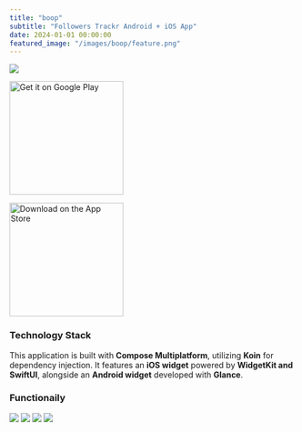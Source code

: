 ```yaml
---
title: "boop"
subtitle: "Followers Trackr Android + iOS App"
date: 2024-01-01 00:00:00
featured_image: "/images/boop/feature.png"
---
```


![](/images/boop/feature.png)

<a href='https://play.google.com/store/apps/details?id=com.whyyao.boop'><img style="width: 200px" alt='Get it on Google Play' src='https://play.google.com/intl/en_us/badges/static/images/badges/en_badge_web_generic.png'/></a>

<a href="https://apps.apple.com/us/app/boop-follower-tracker/id6742692997?itscg=30200&itsct=apps_box_badge&mttnsubad=6742692997">
<img src="https://toolbox.marketingtools.apple.com/api/v2/badges/download-on-the-app-store/black/en-us?releaseDate=1742515200" alt="Download on the App Store" style="width: 200px;" ></a>
    

### Technology Stack  
This application is built with **Compose Multiplatform**, utilizing **Koin** for dependency injection. It features an **iOS widget** powered by **WidgetKit and SwiftUI**, alongside an **Android widget** developed with **Glance**.  

### Functionaily 
<div class="gallery" data-columns="4">
    <img src="/images/boop/Screenshot1.png">
    <img src="/images/boop/Screenshot2.png">
    <img src="/images/boop/Screenshot3.png">
    <img src="/images/boop/Screenshot4.png">
</div>
